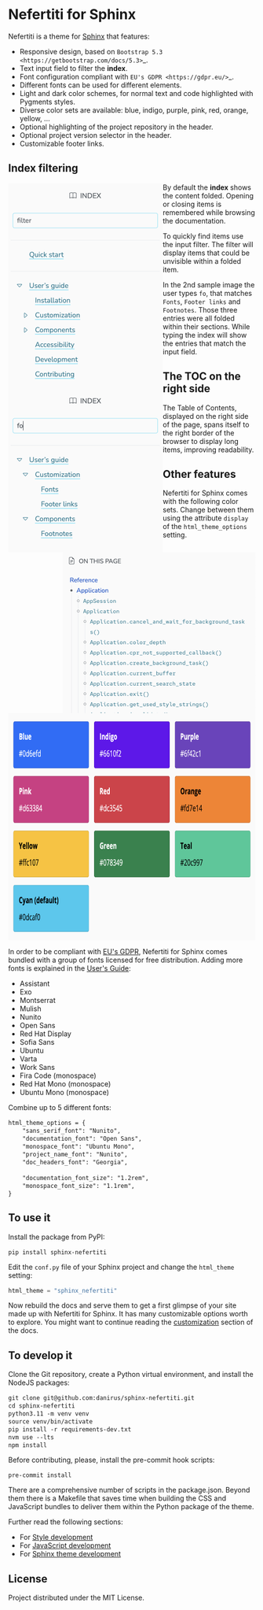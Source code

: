 # Nefertiti for Sphinx

Nefertiti is a theme for [Sphinx](https://www.sphinx-doc.org/en/master/) that features:

* Responsive design, based on `Bootstrap 5.3 <https://getbootstrap.com/docs/5.3>`_.
* Text input field to filter the **index**.
* Font configuration compliant with `EU's GDPR <https://gdpr.eu/>`_.
* Different fonts can be used for different elements.
* Light and dark color schemes, for normal text and code highlighted with Pygments styles.
* Diverse color sets are available: blue, indigo, purple, pink, red, orange, yellow, ...
* Optional highlighting of the project repository in the header.
* Optional project version selector in the header.
* Customizable footer links.

## Index filtering

<img align="left" width="315" height="417" src="docs/source/_static/img/index-filtering-1.png">

By default the **index** shows the content folded. Opening or closing items is remembered while browsing the documentation.

To quickly find items use the input filter. The filter will display items that could be unvisible within a folded item.

<img align="left" width="315" height="333" src="docs/source/_static/img/index-filtering-2.png">

In the 2nd sample image the user types `fo`, that matches `Fonts`, `Footer links` and `Footnotes`. Those three entries were all folded within their sections. While typing the index will show the entries that match the input field.


##  The TOC on the right side

<img align="right" width="393" height="327" src="docs/source/_static/img/toc.png">

The Table of Contents, displayed on the right side of the page, spans itself to the right border of the browser to display long items, improving readability.

## Other features

Nefertiti for Sphinx comes with the following color sets. Change between them using the attribute `display` of the `html_theme_options` setting.

<img align="center" width="768" height="462" src="docs/source/_static/img/colorsets.png">

In order to be compliant with [EU's GDPR](https://gdpr.eu/), Nefertiti for Sphinx comes bundled with a group of fonts licensed for free distribution. Adding more fonts is explained in the [User's Guide](https://sphinx-nefertiti.readthedocs.io/en/latest/users-guide/customization/fonts.html#adding-fonts):

* Assistant
* Exo
* Montserrat
* Mulish
* Nunito
* Open Sans
* Red Hat Display
* Sofia Sans
* Ubuntu
* Varta
* Work Sans
* Fira Code (monospace)
* Red Hat Mono (monospace)
* Ubuntu Mono (monospace)

Combine up to 5 different fonts:

    html_theme_options = {
        "sans_serif_font": "Nunito",
        "documentation_font": "Open Sans",
        "monospace_font": "Ubuntu Mono",
        "project_name_font": "Nunito",
        "doc_headers_font": "Georgia",

        "documentation_font_size": "1.2rem",
        "monospace_font_size": "1.1rem",
    }

## To use it

Install the package from PyPI:

```shell
pip install sphinx-nefertiti
```

Edit the `conf.py` file of your Sphinx project and change the `html_theme` setting:

```python
html_theme = "sphinx_nefertiti"
```

Now rebuild the docs and serve them to get a first glimpse of your site made up with Nefertiti for Sphinx. It has many customizable options worth to explore. You might want to continue reading the [customization](https://sphinx-nefertiti.readthedocs.io/en/latest/users-guide/customization/index.html) section of the docs.

## To develop it

Clone the Git repository, create a Python virtual environment, and install the NodeJS packages:

```shell
git clone git@github.com:danirus/sphinx-nefertiti.git
cd sphinx-nefertiti
python3.11 -m venv venv
source venv/bin/activate
pip install -r requirements-dev.txt
nvm use --lts
npm install
```

Before contributing, please, install the pre-commit hook scripts:

```shell
pre-commit install
```

There are a comprehensive number of scripts in the package.json. Beyond them there is a Makefile that saves time when building the CSS and JavaScript bundles to deliver them within the Python package of the theme.

Further read the following sections:

 * For [Style development](https://sphinx-nefertiti.readthedocs.io/en/latest/users-guide/development.html#style-development)
 * For [JavaScript development](https://sphinx-nefertiti.readthedocs.io/en/latest/users-guide/development.html#javascript-development)
 * For [Sphinx theme development](https://sphinx-nefertiti.readthedocs.io/en/latest/users-guide/development.html##python-development)


## License

Project distributed under the MIT License.